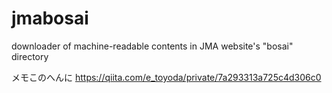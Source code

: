 # jmabosai
downloader of machine-readable contents in JMA website's "bosai" directory

メモこのへんに https://qiita.com/e_toyoda/private/7a293313a725c4d306c0
